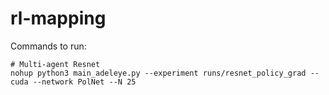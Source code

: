# rl-mapping

Commands to run:
```
# Multi-agent Resnet 
nohup python3 main_adeleye.py --experiment runs/resnet_policy_grad --cuda --network PolNet --N 25



```

